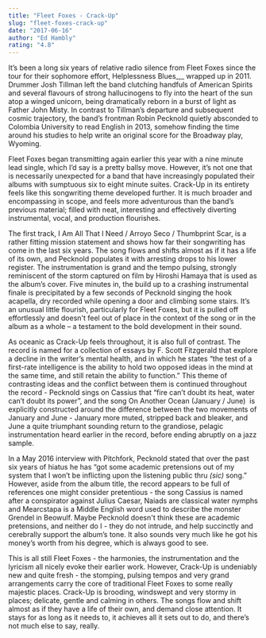 ```yaml
---
title: "Fleet Foxes - Crack-Up"
slug: "fleet-foxes-crack-up"
date: "2017-06-16"
author: "Ed Hambly"
rating: "4.8"
---
```


It’s been a long six years of relative radio silence from Fleet Foxes since the tour for their sophomore effort, Helplessness Blues_,_ wrapped up in 2011. Drummer Josh Tillman left the band clutching handfuls of American Spirits and several flavours of strong hallucinogens to fly into the heart of the sun atop a winged unicorn, being dramatically reborn in a burst of light as Father John Misty. In contrast to Tillman’s departure and subsequent cosmic trajectory, the band’s frontman Robin Pecknold quietly absconded to Colombia University to read English in 2013, somehow finding the time around his studies to help write an original score for the Broadway play, Wyoming.

Fleet Foxes began transmitting again earlier this year with a nine minute lead single, which I’d say is a pretty ballsy move. However, it’s not one that is necessarily unexpected for a band that have increasingly populated their albums with sumptuous six to eight minute suites. Crack-Up in its entirety feels like this songwriting theme developed further. It is much broader and encompassing in scope, and feels more adventurous than the band’s previous material; filled with neat, interesting and effectively diverting instrumental, vocal, and production flourishes.

The first track, I Am All That I Need / Arroyo Seco / Thumbprint Scar, is a rather fitting mission statement and shows how far their songwriting has come in the last six years. The song flows and shifts almost as if it has a life of its own, and Pecknold populates it with arresting drops to his lower register. The instrumentation is grand and the tempo pulsing, strongly reminiscent of the storm captured on film by Hiroshi Hamaya that is used as the album’s cover. Five minutes in, the build up to a crashing instrumental finale is precipitated by a few seconds of Pecknold singing the hook acapella, dry recorded while opening a door and climbing some stairs. It’s an unusual little flourish, particularly for Fleet Foxes, but it is pulled off effortlessly and doesn't feel out of place in the context of the song or in the album as a whole – a testament to the bold development in their sound.

As oceanic as Crack-Up feels throughout, it is also full of contrast. The record is named for a collection of essays by F. Scott Fitzgerald that explore a decline in the writer’s mental health, and in which he states “the test of a first-rate intelligence is the ability to hold two opposed ideas in the mind at the same time, and still retain the ability to function.” This theme of contrasting ideas and the conflict between them is continued throughout the record - Pecknold sings on Cassius that “fire can’t doubt its heat, water can’t doubt its power”, and the song On Another Ocean (January / June)  is explicitly constructed around the difference between the two movements of January and June - January more muted, stripped back and bleaker, and June a quite triumphant sounding return to the grandiose, pelagic instrumentation heard earlier in the record, before ending abruptly on a jazz sample.

In a May 2016 interview with Pitchfork, Pecknold stated that over the past six years of hiatus he has “got some academic pretensions out of my system that I won’t be inflicting upon the listening public thru _(sic)_ song.” However, aside from the album title, the record appears to be full of references one might consider pretentious - the song Cassius is named after a conspirator against Julius Caesar, Naiads are classical water nymphs and Mearcstapa is a Middle English word used to describe the monster Grendel in Beowulf. Maybe Pecknold doesn't think these are academic pretensions, and neither do I - they do not intrude, and help succinctly and cerebrally support the album’s tone. It also sounds very much like he got his money’s worth from his degree, which is always good to see.

This is all still Fleet Foxes - the harmonies, the instrumentation and the lyricism all nicely evoke their earlier work. However, Crack-Up is undeniably new and quite fresh - the stomping, pulsing tempos and very grand arrangements carry the core of traditional Fleet Foxes to some really majestic places. Crack-Up is brooding, windswept and very stormy in places; delicate, gentle and calming in others. The songs flow and shift almost as if they have a life of their own, and demand close attention. It stays for as long as it needs to, it achieves all it sets out to do, and there’s not much else to say, really.
